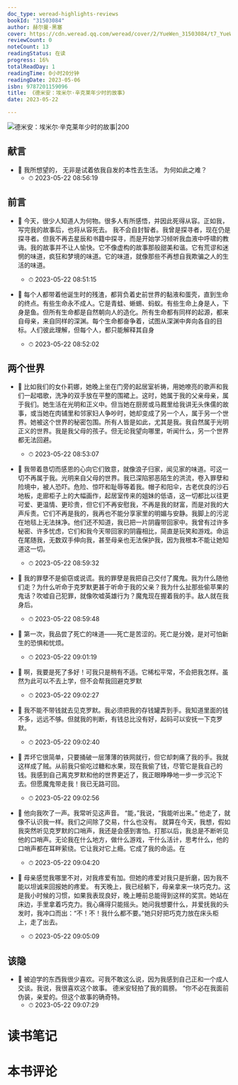 ```yaml
---
doc_type: weread-highlights-reviews
bookId: "31503084"
author: 赫尔曼·黑塞
cover: https://cdn.weread.qq.com/weread/cover/2/YueWen_31503084/t7_YueWen_31503084.jpg
reviewCount: 0
noteCount: 13
readingStatus: 在读
progress: 16%
totalReadDay: 1
readingTime: 0小时20分钟
readingDate: 2023-05-06
isbn: 9787201159096
title: 《德米安：埃米尔·辛克莱年少时的故事》
date: 2023-05-22

---
```


![ 德米安：埃米尔·辛克莱年少时的故事|200](https://cdn.weread.qq.com/weread/cover/2/YueWen_31503084/t7_YueWen_31503084.jpg)


## 献言


- 📌 我所想望的，
无非是试着依我自发的本性去生活。
为何如此之难？ 
    - ⏱ 2023-05-22 08:56:19 
## 前言


- 📌 今天，很少人知道人为何物。很多人有所感悟，并因此死得从容。正如我，写完我的故事后，也将从容死去。
我不会自封智者。我曾是探寻者，现在仍是探寻者。但我不再去星辰和书籍中探寻，而是开始学习倾听我血液中呼啸的教诲。我的故事并不让人愉快。它不像虚构的故事那般甜美和谐。它有荒谬和迷惘的味道，疯狂和梦境的味道。它的味道，就像那些不再想自我欺骗之人的生活的味道。 
    - ⏱ 2023-05-22 08:51:15 

- 📌 每个人都带着他诞生时的残渣，都背负着史前世界的黏液和蛋壳，直到生命的终点。有些生命永不成人。它是青蛙、蜥蜴、蚂蚁。有些生命上身是人，下身是鱼。但所有生命都是自然朝向人的造化。所有生命都有同样的起源，都来自母亲，来自同样的深渊。每个生命都奋争着，试图从深渊中奔向各自的目标。人们彼此理解，但每个人，都只能解释其自身 
    - ⏱ 2023-05-22 08:52:02 
## 两个世界


- 📌 比如我们的女仆莉娜，她晚上坐在门旁的起居室祈祷，用她嘹亮的歌声和我们一起唱歌，洗净的双手放在平整的围裙上。这时，她属于我的父亲母亲，属于我们。她生活在光明和正义中。但当她在厨房或马厩里给我讲无头侏儒的故事，或当她在肉铺里和邻家妇人争吵时，她却变成了另一个人，属于另一个世界。她被这个世界的秘密包围。所有人皆是如此，尤其是我。我自然属于光明正义的世界。我是我父母的孩子。但无论我望向哪里，听闻什么，另一个世界都无法回避。 
    - ⏱ 2023-05-22 08:53:07 

- 📌 我带着恳切而感恩的心向它们致意，就像浪子归家，闻见家的味道。可这一切不再属于我。光明来自父母的世界。我已深陷邪恶陌生的洪流，卷入罪孽和险境中，被人恐吓。危险、惊吓和耻辱等着我。帽子和阳伞，古老优良的沙石地板，走廊柜子上的大幅画作，起居室传来的姐妹的低语，这一切都比以往更可爱、更温情、更珍贵，但它们不再安慰我，不再是我的财富，而是对我的大声斥责。它们不再是我的，我再也不能分享家里的明媚与安静。我脚上的污泥在地毯上无法抹净。他们还不知道，我已把一片阴霾带回家中。我曾有过许多秘密、许多忧虑，它们和我今天带回家的阴霾相比，简直是玩笑和游戏。命运在尾随我，无数双手伸向我，甚至母亲也无法保护我，因为我根本不能让她知道这一切。 
    - ⏱ 2023-05-22 08:59:32 

- 📌 我的罪孽不是偷窃或说谎。我的罪孽是我把自己交付了魔鬼。我为什么随他们走？为什么听命于克罗默更甚于听命于我的父亲？我为什么扯那些偷苹果的鬼话？吹嘘自己犯罪，就像吹嘘英雄行为？魔鬼现在握着我的手。敌人就在我身后。 
    - ⏱ 2023-05-22 08:59:48 

- 📌 第一次，我品尝了死亡的味道——死亡是苦涩的。死亡是分娩，是对可怕新生的恐惧和忧烦。 
    - ⏱ 2023-05-22 09:01:19 

- 📌 啊，我要是死了多好！可我只是稍有不适。它稀松平常，不会把我怎样。虽然为此可以不去上学，但不会帮我回避克罗默 
    - ⏱ 2023-05-22 09:02:27 

- 📌 我不能不带钱就去见克罗默。我必须把我的存钱罐弄到手。我知道里面的钱不多，远远不够。但就我的判断，有钱总比没有好，起码可以安抚一下克罗默。 
    - ⏱ 2023-05-22 09:02:40 

- 📌 弄坏它很简单，只要捅破一层薄薄的铁网就行，但它却刺痛了我的手。我就这样成了贼。从前我只偷吃过糖和水果，现在我偷了钱，尽管它是我自己的钱。我感到自己离克罗默和他的世界更近了，我正眼睁睁地一步一步沉沦下去。但愿魔鬼带走我！我已无路可回。 
    - ⏱ 2023-05-22 09:02:56 

- 📌 他向我吹了一声。我常听见这声音。
“能，”我说，“我能听出来。”
他走了，就像不认识我一样。我们之间除了交易，什么也没有。
就算在今天，我想，假如我突然听见克罗默的口哨声，我还是会感到害怕。打那以后，我总是不断听见他的口哨声。无论我在什么地方，做什么游戏，干什么活计，思考什么，他的口哨声都在耳畔萦绕。它让我对它上瘾。它成了我的命运。在 
    - ⏱ 2023-05-22 09:04:20 

- 📌 母亲感觉我哪里不对，对我疼爱有加。但她的疼爱对我只是折磨，因为我不能以坦诚来回报她的疼爱。
有天晚上，我已经躺下，母亲拿来一块巧克力。这是我小时候的习惯，如果我表现良好，晚上睡前总能得到这样的奖赏。她站在床边，手里拿着巧克力。我心痛得只能摇头。她问我想要什么，并爱抚我的头发时，我冲口而出：“不！不！我什么都不要。”她只好把巧克力放在床头柜上，走了出去。 
    - ⏱ 2023-05-22 09:05:09 
## 该隐


- 📌 被迫学的东西我很少喜欢。可我不敢这么说，因为我感到自己正和一个成人交谈。我说，我很喜欢这个故事。
德米安轻拍了我的肩膀。
“你不必在我面前伪装，亲爱的。但这个故事的确奇特。 
    - ⏱ 2023-05-22 09:07:29 

# 读书笔记


# 本书评论
